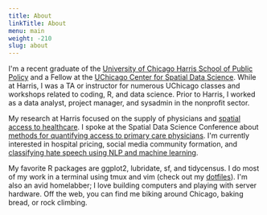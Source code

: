 ```yaml
---
title: About
linkTitle: About
menu: main
weight: -210
slug: about
---
```


I'm a recent graduate of the [University of Chicago Harris School of Public Policy](https://harris.uchicago.edu/) and a Fellow at the [UChicago Center for Spatial Data Science](https://spatial.uchicago.edu/directories/full/fellows). While at Harris, I was a TA or instructor for numerous UChicago classes and workshops related to coding, R, and data science. Prior to Harris, I worked as a data analyst, project manager, and sysadmin in the nonprofit sector.

My research at Harris focused on the supply of physicians and [spatial access to healthcare](https://doi.org/10.1080/24694452.2019.1629870). I spoke at the Spatial Data Science Conference about [methods for quantifying access to primary care physicians](https://carto.com/blog/spatial-data-science-healthcare-access-model/). I'm currently interested in hospital pricing, social media community formation, and [classifying hate speech using NLP and machine learning](https://github.com/dfsnow/rbans/).

My favorite R packages are ggplot2, lubridate, sf, and tidycensus. I do most of my work in a terminal using tmux and vim (check out my [dotfiles](https://github.com/dfsnow/dotfiles)). I'm also an avid homelabber; I love building computers and playing with server hardware. Off the web, you can find me biking around Chicago, baking bread, or rock climbing.